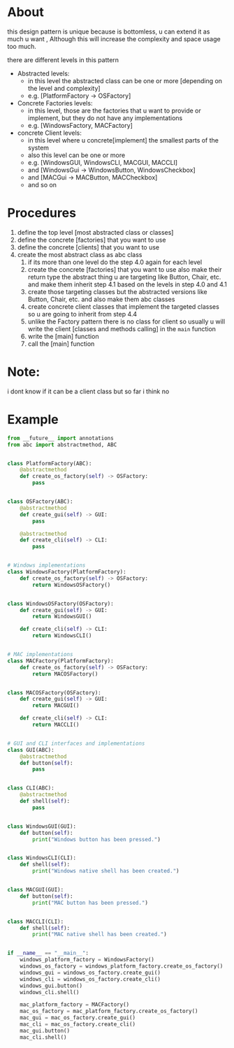 # About
this design pattern is unique because is bottomless, u can extend it as much u want , Although this will increase the complexity and space usage too much.

there are different levels in this pattern 
- Abstracted levels:
  - in this level the abstracted class can be one or more [depending on the level and complexity]
  - e.g. [PlatformFactory -> OSFactory]
- Concrete Factories levels:
  - in this level, those are the factories that u want to provide or implement, but they do not have any implementations
  - e.g. [WindowsFactory, MACFactory]
- concrete Client levels:
  - in this level where u concrete[implement] the smallest parts of the system
  - also this level can be one or more
  - e.g. [WindowsGUI, WindowsCLI, MACGUI, MACCLI]
  - and [WindowsGui -> WindowsButton, WindowsCheckbox]
  - and [MACGui -> MACButton, MACCheckbox]
  - and so on

# Procedures
1. define the top level [most abstracted class or classes] 
2. define the concrete [factories] that you want to use
3. define the concrete [clients] that you want to use
4. create the most abstract class as abc class
    1. if its more than one level do the step 4.0 again for each level
   2. create the concrete [factories] that you want to use also make their return type the abstract thing u are targeting like Button, Chair, etc.
   and make them inherit step 4.1 based on the levels in step 4.0 and 4.1
   3. create those targeting classes but the abstracted versions like Button, Chair, etc.
   and also make them abc classes
   4. create concrete client classes that implement the targeted classes
   so u are going to inherit from step 4.4
   5. unlike the Factory pattern there is no class for client so usually u will write the client [classes and methods calling] in the `main` function
   6. write the [main] function
   7. call the [main] function

# Note:
i dont know if it can be a client class but so far i think no
    

# Example
```python
from __future__ import annotations
from abc import abstractmethod, ABC


class PlatformFactory(ABC):
    @abstractmethod
    def create_os_factory(self) -> OSFactory:
        pass


class OSFactory(ABC):
    @abstractmethod
    def create_gui(self) -> GUI:
        pass

    @abstractmethod
    def create_cli(self) -> CLI:
        pass


# Windows implementations
class WindowsFactory(PlatformFactory):
    def create_os_factory(self) -> OSFactory:
        return WindowsOSFactory()


class WindowsOSFactory(OSFactory):
    def create_gui(self) -> GUI:
        return WindowsGUI()

    def create_cli(self) -> CLI:
        return WindowsCLI()


# MAC implementations
class MACFactory(PlatformFactory):
    def create_os_factory(self) -> OSFactory:
        return MACOSFactory()


class MACOSFactory(OSFactory):
    def create_gui(self) -> GUI:
        return MACGUI()

    def create_cli(self) -> CLI:
        return MACCLI()


# GUI and CLI interfaces and implementations
class GUI(ABC):
    @abstractmethod
    def button(self):
        pass


class CLI(ABC):
    @abstractmethod
    def shell(self):
        pass


class WindowsGUI(GUI):
    def button(self):
        print("Windows button has been pressed.")


class WindowsCLI(CLI):
    def shell(self):
        print("Windows native shell has been created.")


class MACGUI(GUI):
    def button(self):
        print("MAC button has been pressed.")


class MACCLI(CLI):
    def shell(self):
        print("MAC native shell has been created.")


if __name__ == "__main__":
    windows_platform_factory = WindowsFactory()
    windows_os_factory = windows_platform_factory.create_os_factory()
    windows_gui = windows_os_factory.create_gui()
    windows_cli = windows_os_factory.create_cli()
    windows_gui.button()
    windows_cli.shell()

    mac_platform_factory = MACFactory()
    mac_os_factory = mac_platform_factory.create_os_factory()
    mac_gui = mac_os_factory.create_gui()
    mac_cli = mac_os_factory.create_cli()
    mac_gui.button()
    mac_cli.shell()

```